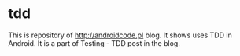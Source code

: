 # tdd
This is repository of http://androidcode.pl blog. It shows uses TDD in Android. It is a part of Testing - TDD post in the blog.
